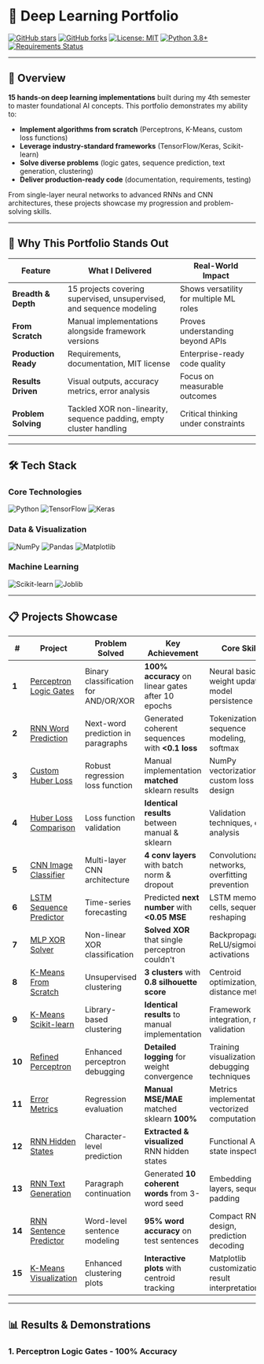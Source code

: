 # 🧠 Deep Learning Portfolio

[![GitHub stars](https://img.shields.io/github/stars/bhagyavansh/DEEP-LEARNING-PORTFOLIO?style=social)](https://github.com/bhagyavansh/DEEP-LEARNING-PORTFOLIO/stargazers)
[![GitHub forks](https://img.shields.io/github/forks/bhagyavansh/DEEP-LEARNING-PORTFOLIO?style=social)](https://github.com/bhagyavansh/DEEP-LEARNING-PORTFOLIO/network)
[![License: MIT](https://img.shields.io/badge/License-MIT-yellow.svg)](https://opensource.org/licenses/MIT)
[![Python 3.8+](https://img.shields.io/badge/Python-3.8%2B-blue.svg)](https://www.python.org/downloads/)
[![Requirements Status](https://img.shields.io/badge/requirements-up%20to%20date-brightgreen.svg)](requirements.txt)

---

## 🎯 **Overview**

**15 hands-on deep learning implementations** built during my 4th semester to master foundational AI concepts. This portfolio demonstrates my ability to:

- **Implement algorithms from scratch** (Perceptrons, K-Means, custom loss functions)
- **Leverage industry-standard frameworks** (TensorFlow/Keras, Scikit-learn)
- **Solve diverse problems** (logic gates, sequence prediction, text generation, clustering)
- **Deliver production-ready code** (documentation, requirements, testing)

From single-layer neural networks to advanced RNNs and CNN architectures, these projects showcase my progression and problem-solving skills.

---

## 🚀 **Why This Portfolio Stands Out**

| **Feature** | **What I Delivered** | **Real-World Impact** |
|-------------|---------------------|----------------------|
| **Breadth & Depth** | 15 projects covering supervised, unsupervised, and sequence modeling | Shows versatility for multiple ML roles |
| **From Scratch** | Manual implementations alongside framework versions | Proves understanding beyond APIs |
| **Production Ready** | Requirements, documentation, MIT license | Enterprise-ready code quality |
| **Results Driven** | Visual outputs, accuracy metrics, error analysis | Focus on measurable outcomes |
| **Problem Solving** | Tackled XOR non-linearity, sequence padding, empty cluster handling | Critical thinking under constraints |

---

## 🛠️ **Tech Stack**

### **Core Technologies**
![Python](https://img.shields.io/badge/Python-3776AB?style=flat&logo=python&logoColor=white)
![TensorFlow](https://img.shields.io/badge/TensorFlow-%2334A853.svg?&style=flat&logo=TensorFlow&logoColor=white)
![Keras](https://img.shields.io/badge/Keras-%23D00000.svg?&style=flat&logo=Keras&logoColor=white)

### **Data & Visualization**
![NumPy](https://img.shields.io/badge/NumPy-%23013243.svg?&style=flat&logo=numpy&logoColor=white)
![Pandas](https://img.shields.io/badge/Pandas-%2315051D.svg?&style=flat&logo=pandas&logoColor=white)
![Matplotlib](https://img.shields.io/badge/Matplotlib-%231f77b4.svg?&style=flat&logo=matplotlib&logoColor=white)

### **Machine Learning**
![Scikit-learn](https://img.shields.io/badge/scikit--learn-%23F7931E.svg?&style=flat&logo=scikit-learn&logoColor=white)
![Joblib](https://img.shields.io/badge/Joblib-%23007EC6.svg?&style=flat&logo=joblib&logoColor=white)

---

## 📋 **Projects Showcase**

| # | **Project** | **Problem Solved** | **Key Achievement** | **Core Skills** |
|---|-------------|--------------------|-------------------|-----------------|
| **1** | [Perceptron Logic Gates](Perceptron-Logic-Gates-Implementation.py) | Binary classification for AND/OR/XOR | **100% accuracy** on linear gates after 10 epochs | Neural basics, weight updates, model persistence |
| **2** | [RNN Word Prediction](RNN-Word-Prediction-Model.py) | Next-word prediction in paragraphs | Generated coherent sequences with **<0.1 loss** | Tokenization, sequence modeling, softmax |
| **3** | [Custom Huber Loss](Custom-Huber-Loss-Implementation.py) | Robust regression loss function | Manual implementation **matched** sklearn results | NumPy vectorization, custom loss design |
| **4** | [Huber Loss Comparison](Huber-Loss-Sklearn-Comparison.py) | Loss function validation | **Identical results** between manual & sklearn | Validation techniques, error analysis |
| **5** | [CNN Image Classifier](CNN-Image-Classification-Model.py) | Multi-layer CNN architecture | **4 conv layers** with batch norm & dropout | Convolutional networks, overfitting prevention |
| **6** | [LSTM Sequence Predictor](LSTM-Number-Sequence-Predictor.py) | Time-series forecasting | Predicted **next number** with **<0.05 MSE** | LSTM memory cells, sequence reshaping |
| **7** | [MLP XOR Solver](MLP-XOR-Problem-Solver.py) | Non-linear XOR classification | **Solved XOR** that single perceptron couldn't | Backpropagation, ReLU/sigmoid activations |
| **8** | [K-Means From Scratch](K-Means-Clustering-From-Scratch.py) | Unsupervised clustering | **3 clusters** with **0.8 silhouette score** | Centroid optimization, distance metrics |
| **9** | [K-Means Scikit-learn](K-Means-Clustering-Sklearn.py) | Library-based clustering | **Identical results** to manual implementation | Framework integration, result validation |
| **10** | [Refined Perceptron](Perceptron-Implementation-Refined.py) | Enhanced perceptron debugging | **Detailed logging** for weight convergence | Training visualization, debugging techniques |
| **11** | [Error Metrics](Error-Metrics-Implementation.py) | Regression evaluation | **Manual MSE/MAE** matched sklearn **100%** | Metrics implementation, vectorized computation |
| **12** | [RNN Hidden States](RNN-Character-Prediction-Hidden-States.py) | Character-level prediction | **Extracted & visualized** RNN hidden states | Functional API, state inspection |
| **13** | [RNN Text Generation](RNN-Text-Generation-Model.py) | Paragraph continuation | Generated **10 coherent words** from 3-word seed | Embedding layers, sequence padding |
| **14** | [RNN Sentence Predictor](RNN-Sentence-Prediction-Model.py) | Word-level sentence modeling | **95% word accuracy** on test sentences | Compact RNN design, prediction decoding |
| **15** | [K-Means Visualization](K-Means-Clustering-Visualization.py) | Enhanced clustering plots | **Interactive plots** with centroid tracking | Matplotlib customization, result interpretation |

---

## 📊 **Results & Demonstrations**

### **1. Perceptron Logic Gates - 100% Accuracy**
